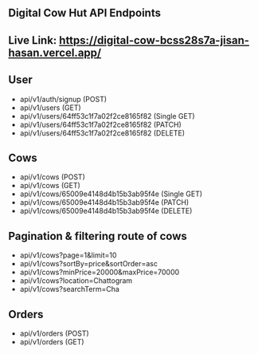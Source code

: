 ## Digital Cow Hut API Endpoints

## Live Link: https://digital-cow-bcss28s7a-jisan-hasan.vercel.app/

## User

- api/v1/auth/signup (POST)
- api/v1/users (GET)
- api/v1/users/64ff53c1f7a02f2ce8165f82 (Single GET)
- api/v1/users/64ff53c1f7a02f2ce8165f82 (PATCH)
- api/v1/users/64ff53c1f7a02f2ce8165f82 (DELETE)

## Cows

- api/v1/cows (POST)
- api/v1/cows (GET)
- api/v1/cows/65009e4148d4b15b3ab95f4e (Single GET)
- api/v1/cows/65009e4148d4b15b3ab95f4e (PATCH)
- api/v1/cows/65009e4148d4b15b3ab95f4e (DELETE)

## Pagination & filtering route of cows

- api/v1/cows?page=1&limit=10
- api/v1/cows?sortBy=price&sortOrder=asc
- api/v1/cows?minPrice=20000&maxPrice=70000
- api/v1/cows?location=Chattogram
- api/v1/cows?searchTerm=Cha

## Orders

- api/v1/orders (POST)
- api/v1/orders (GET)
